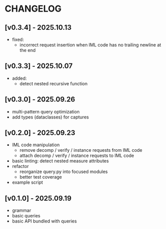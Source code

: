 # CHANGELOG

## [v0.3.4] - 2025.10.13
- fixed:
  - incorrect request insertion when IML code has no trailing newline at the end

## [v0.3.3] - 2025.10.07
- added:
  - detect nested recursive function

## [v0.3.0] - 2025.09.26
- multi-pattern query optimization
- add types (dataclasses) for captures

## [v0.2.0] - 2025.09.23
- IML code manipulation
  - remove decomp / verify / instance requests from IML code
  - attach decomp / verify / instance requests to IML code
- basic linting: detect nested measure attributes
- refactor
  - reorganize query.py into focused modules
  - better test coverage
- example script


## [v0.1.0] - 2025.09.19

- grammar
- basic queries
- basic API bundled with queries
